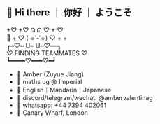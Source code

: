 ## 👋 Hi there ｜ 你好 ｜ ようこそ 

<!--
**ambervalentina/ambervalentina** is a ✨ _special_ ✨ repository because its `README.md` (this file) appears on your GitHub profile.

Here are some ideas to get you started:

- 🔭 I’m currently working on ...
- 🌱 I’m currently learning ...
- 👯 I’m looking to collaborate on ...
- 🤔 I’m looking for help with ...
- 💬 Ask me about ...
- 📫 How to reach me: ...
- 😄 Pronouns: ...
- ⚡ Fun fact: ...
-->

  +♡ +♡ ᕬ ᕬ ♡  +  ♡
<br/>  🫧 + ♡ ( ⌯′-′⌯) ♡ +  +
<br/> ┏━♡━ U━ U━♡━━┓
<br/> ♡ FINDING TEAMMATES ♡
<br/> ┗━━━━♡━━━♡━┛
- 🦋 Amber (Zuyue Jiang)
- 🦋 maths ug @ Imperial
- 🦋 English｜Mandarin｜Japanese 
- 🦋 discord/telegram/wechat: @ambervalentinag
- 🦋 whatsapp: ‪+44 7394 402061‬
- 📍 Canary Wharf, London
